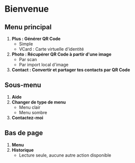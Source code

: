 # Bienvenue

## Menu principal
1. **Plus : Générer QR Code**
   - Simple
   - VCard : Carte virtuelle d'identité
2. **Photo : Récupérer QR Code à partir d'une image**
   - Par scan
   - Par import local d'image
3. **Contact : Convertir et partager tes contacts par QR Code**

## Sous-menu
1. **Aide**
2. **Changer de type de menu**
   - Menu clair
   - Menu sombre
3. **Contactez-moi**

## Bas de page
1. **Menu**
2. **Historique**
   - Lecture seule, aucune autre action disponible
